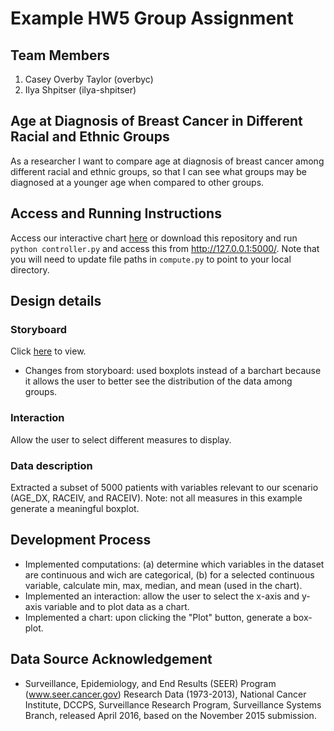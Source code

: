 # Example HW5 Group Assignment

## Team Members

1. Casey Overby Taylor (overbyc)
2. Ilya Shpitser (ilya-shpitser)

## Age at Diagnosis of Breast Cancer in Different Racial and Ethnic Groups

As a researcher I want to compare age at diagnosis of breast cancer among different racial and ethnic groups, so that I can see what groups may be diagnosed at a younger age when compared to other groups.

## Access and Running Instructions

Access our interactive chart [here](http://cot.pythonanywhere.com) or download this repository and run `python controller.py` and access this from http://127.0.0.1:5000/. Note that you will need to update file paths in `compute.py` to point to your local directory.

## Design details

### Storyboard

Click [here](https://github.com/health-IT-apps/hw5-overbyc-ilya-shpitser/blob/master/storyboard.png) to view.

* Changes from storyboard: used boxplots instead of a barchart because it allows the user to better see the distribution of the data among groups.

### Interaction

Allow the user to select different measures to display.

### Data description

Extracted a subset of 5000 patients with variables relevant to our scenario (AGE_DX, RACEIV, and RACEIV). Note: not all measures in this example generate a meaningful boxplot.

## Development Process

* Implemented computations:  (a) determine which variables in the dataset are continuous and wich are categorical, (b) for a selected continuous variable, calculate min, max, median, and mean (used in the chart).
* Implemented an interaction: allow the user to select the x-axis and y-axis variable and to plot data as a chart.
* Implemented a chart: upon clicking the "Plot" button, generate a box-plot.
  
## Data Source Acknowledgement

* Surveillance, Epidemiology, and End Results (SEER) Program (www.seer.cancer.gov) Research Data (1973-2013), National Cancer Institute, DCCPS, Surveillance Research Program, Surveillance Systems Branch, released April 2016, based on the November 2015 submission.

